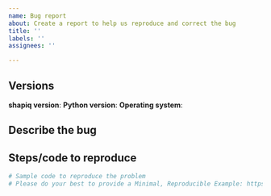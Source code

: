 ```yaml
---
name: Bug report
about: Create a report to help us reproduce and correct the bug
title: ''
labels: ''
assignees: ''

---
```


<!--
Before submitting a bug, please make sure the issue hasn't been already
addressed by searching through the past issues.
-->
## Versions
<!--
Describe all the versions that can help us to correct the bug
-->

**shapiq version**:
**Python version**:
**Operating system**:

## Describe the bug
<!--
A clear and concise description of the bug.
-->

## Steps/code to reproduce
<!--
Please add a minimal example that we can reproduce the error by running the
code. Be as succinct as possible. In short, we are going to copy-paste your
code and we expect to get the same result as you.

If we need to have access to a particular dataset to reproduce the error,
please attach it (or a reduced version if the file is too big) in a file (csv, json...).
If you are not allowed to share the dataset, please try to create a minimal example with synthetic
data which can allow us to reproduce the bug.

If the code is too long, feel free to put it in a public gist and link
it in the issue: https://gist.github.com
-->

```python
# Sample code to reproduce the problem
# Please do your best to provide a Minimal, Reproducible Example: https://stackoverflow.com/help/minimal-reproducible-example
```


<!-- Thanks for contributing! -->
